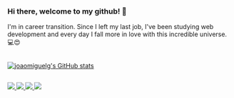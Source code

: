 ### Hi there, welcome to my github! 👋
<p>I'm in career transition. Since I left my last job, I've been studying web development and every day I fall more in love with this incredible universe.💻😍</p>

##


[![joaomiguelg's GitHub stats](https://github-readme-stats.vercel.app/api?username=joaomiguelg&theme=tokyonight&rank_icon=github)](https://github.com/joaomiguelg/github-readme-stats)

##

<div>
  <a href= "#"> <img src="https://img.shields.io/badge/Discord-7289DA?style=for-the-badge&logo=discord&logoColor=white"> </a>
  <a href= "#"> <img src="https://img.shields.io/badge/LinkedIn-0077B5?style=for-the-badge&logo=linkedin&logoColor=white"> </a>
  <a href= "#"> <img src="https://img.shields.io/badge/Instagram-E4405F?style=for-the-badge&logo=instagram&logoColor=white"> </a>
  <a href= "#"> <img src="https://img.shields.io/badge/Gmail-D14836?style=for-the-badge&logo=gmail&logoColor=white"> </a>
</div>





